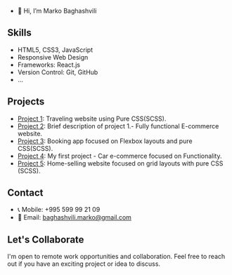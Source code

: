 
- 👋 Hi, I’m Marko Baghashvili

## Skills

- HTML5, CSS3, JavaScript
- Responsive Web Design
- Frameworks: React.js
- Version Control: Git, GitHub
- ...

## Projects

- [Project 1]([link-to-project-1](https://marko010101.github.io/Travel/Traveler/)): Traveling website using Pure CSS(SCSS).
- [Project 2](https://style-maven.netlify.app/): Brief description of project 1.- Fully functional E-commerce website.
- [Project 3](https://marko010101.github.io/booking-app/starter/): Booking app focused on Flexbox layouts and pure CSS(SCSS).
- [Project 4](https://marko010101.github.io/COMSCHOOL-HOMEWORK/lec17/): My first project - Car e-commerce focused on Functionality.
- [Project 5](https://heavens.netlify.app/): Home-selling website focused on grid layouts with pure CSS (SCSS).

## Contact

- 📞 Mobile: +995 599 99 21 09
- 📧 Email: baghashvili.marko@gmail.com

## Let's Collaborate

I'm open to remote work opportunities and collaboration. Feel free to reach out if you have an exciting project or idea to discuss.


